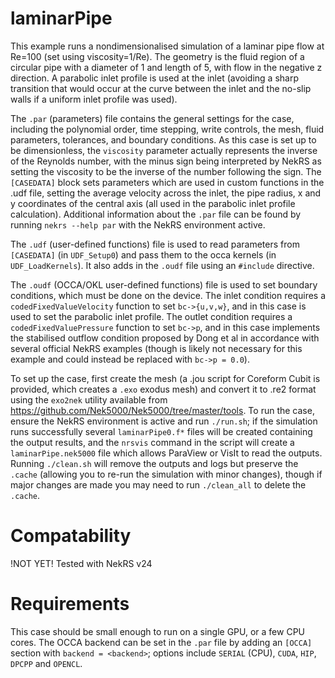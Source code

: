 # laminarPipe

This example runs a nondimensionalised simulation of a laminar pipe flow at Re=100 (set using viscosity=1/Re). The geometry is the fluid region of a circular pipe with a diameter of 1 and length of 5, with flow in the negative z direction. A parabolic inlet profile is used at the inlet (avoiding a sharp transition that would occur at the curve between the inlet and the no-slip walls if a uniform inlet profile was used).

The `.par` (parameters) file contains the general settings for the case, including the polynomial order, time stepping, write controls, the mesh, fluid parameters, tolerances, and boundary conditions. As this case is set up to be dimensionless, the `viscosity` parameter actually represents the inverse of the Reynolds number, with the minus sign being interpreted by NekRS as setting the viscosity to be the inverse of the number following the sign. The `[CASEDATA]` block sets parameters which are used in custom functions in the .udf file, setting the average velocity across the inlet, the pipe radius, x and y coordinates of the central axis (all used in the parabolic inlet profile calculation). Additional information about the `.par` file can be found by running `nekrs --help par` with the NekRS environment active.

The `.udf` (user-defined functions) file is used to read parameters from `[CASEDATA]` (in `UDF_Setup0`) and pass them to the occa kernels (in `UDF_LoadKernels`). It also adds in the `.oudf` file using an `#include` directive.

The `.oudf` (OCCA/OKL user-defined functions) file is used to set boundary conditions, which must be done on the device. The inlet condition requires a `codedFixedValueVelocity` function to set `bc->{u,v,w}`, and in this case is used to set the parabolic inlet profile. The outlet condition requires a `codedFixedValuePressure` function to set `bc->p`, and in this case implements the stabilised outflow condition proposed by Dong et al in accordance with several official NekRS examples (though is likely not necessary for this example and could instead be replaced with `bc->p = 0.0`).

To set up the case, first create the mesh (a .jou script for Coreform Cubit is provided, which creates a `.exo` exodus mesh) and convert it to .re2 format using the `exo2nek` utility available from https://github.com/Nek5000/Nek5000/tree/master/tools. To run the case, ensure the NekRS environment is active and run `./run.sh`; if the simulation runs successfully several `laminarPipe0.f*` files will be created containing the output results, and the `nrsvis` command in the script will create a `laminarPipe.nek5000` file which allows ParaView or VisIt to read the outputs. Running `./clean.sh` will remove the outputs and logs but preserve the `.cache` (allowing you to re-run the simulation with minor changes), though if major changes are made you may need to run `./clean_all` to delete the `.cache`.

# Compatability

!NOT YET! Tested with NekRS v24

# Requirements

This case should be small enough to run on a single GPU, or a few CPU cores. The OCCA backend can be set in the `.par` file by adding an `[OCCA]` section with `backend = <backend>`; options include `SERIAL` (CPU), `CUDA`, `HIP`, `DPCPP` and `OPENCL`.